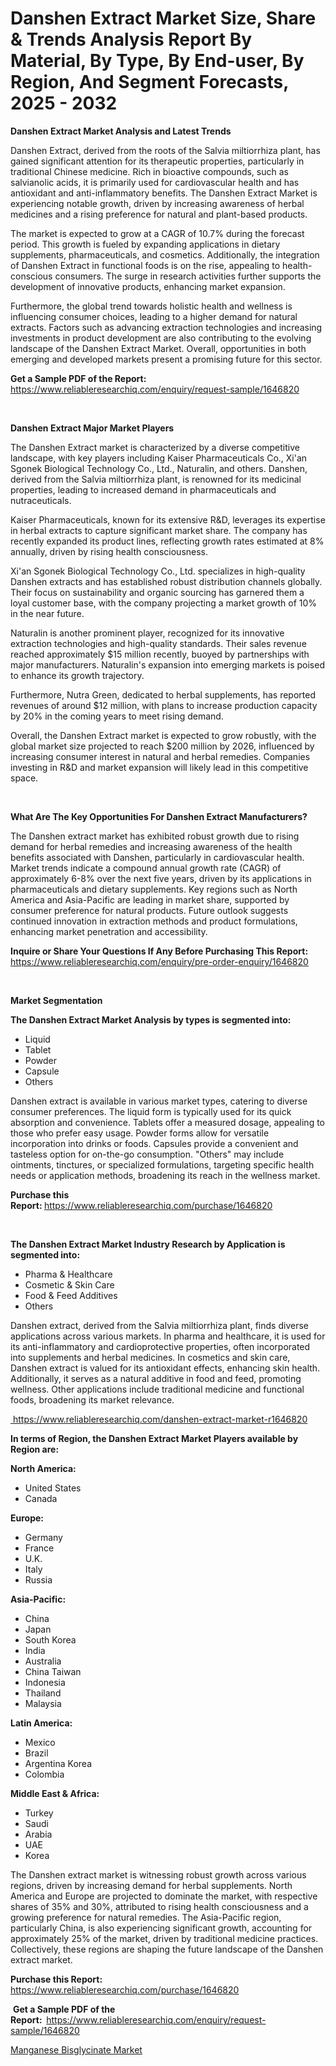 <p><h1>Danshen Extract Market Size, Share & Trends Analysis Report By Material, By Type, By End-user, By Region, And Segment Forecasts, 2025 - 2032</h1></p><p><strong>Danshen Extract Market Analysis and Latest Trends</strong></p>
<p><p>Danshen Extract, derived from the roots of the Salvia miltiorrhiza plant, has gained significant attention for its therapeutic properties, particularly in traditional Chinese medicine. Rich in bioactive compounds, such as salvianolic acids, it is primarily used for cardiovascular health and has antioxidant and anti-inflammatory benefits. The Danshen Extract Market is experiencing notable growth, driven by increasing awareness of herbal medicines and a rising preference for natural and plant-based products.</p><p>The market is expected to grow at a CAGR of 10.7% during the forecast period. This growth is fueled by expanding applications in dietary supplements, pharmaceuticals, and cosmetics. Additionally, the integration of Danshen Extract in functional foods is on the rise, appealing to health-conscious consumers. The surge in research activities further supports the development of innovative products, enhancing market expansion. </p><p>Furthermore, the global trend towards holistic health and wellness is influencing consumer choices, leading to a higher demand for natural extracts. Factors such as advancing extraction technologies and increasing investments in product development are also contributing to the evolving landscape of the Danshen Extract Market. Overall, opportunities in both emerging and developed markets present a promising future for this sector.</p></p>
<p><strong>Get a Sample PDF of the Report:&nbsp;</strong> <a href="https://www.reliableresearchiq.com/enquiry/request-sample/1646820?utm_campaign=1720&utm_medium=2&utm_source=Github&utm_content=ia&utm_term=31012025&utm_id=danshen-extract">https://www.reliableresearchiq.com/enquiry/request-sample/1646820</a></p>
<p>&nbsp;</p>
<p><strong>Danshen Extract Major Market Players</strong></p>
<p><p>The Danshen Extract market is characterized by a diverse competitive landscape, with key players including Kaiser Pharmaceuticals Co., Xi'an Sgonek Biological Technology Co., Ltd., Naturalin, and others. Danshen, derived from the Salvia miltiorrhiza plant, is renowned for its medicinal properties, leading to increased demand in pharmaceuticals and nutraceuticals.</p><p>Kaiser Pharmaceuticals, known for its extensive R&D, leverages its expertise in herbal extracts to capture significant market share. The company has recently expanded its product lines, reflecting growth rates estimated at 8% annually, driven by rising health consciousness.</p><p>Xi'an Sgonek Biological Technology Co., Ltd. specializes in high-quality Danshen extracts and has established robust distribution channels globally. Their focus on sustainability and organic sourcing has garnered them a loyal customer base, with the company projecting a market growth of 10% in the near future.</p><p>Naturalin is another prominent player, recognized for its innovative extraction technologies and high-quality standards. Their sales revenue reached approximately $15 million recently, buoyed by partnerships with major manufacturers. Naturalin's expansion into emerging markets is poised to enhance its growth trajectory.</p><p>Furthermore, Nutra Green, dedicated to herbal supplements, has reported revenues of around $12 million, with plans to increase production capacity by 20% in the coming years to meet rising demand.</p><p>Overall, the Danshen Extract market is expected to grow robustly, with the global market size projected to reach $200 million by 2026, influenced by increasing consumer interest in natural and herbal remedies. Companies investing in R&D and market expansion will likely lead in this competitive space.</p></p>
<p>&nbsp;</p>
<p><strong>What Are The Key Opportunities For Danshen Extract Manufacturers?</strong></p>
<p><p>The Danshen extract market has exhibited robust growth due to rising demand for herbal remedies and increasing awareness of the health benefits associated with Danshen, particularly in cardiovascular health. Market trends indicate a compound annual growth rate (CAGR) of approximately 6-8% over the next five years, driven by its applications in pharmaceuticals and dietary supplements. Key regions such as North America and Asia-Pacific are leading in market share, supported by consumer preference for natural products. Future outlook suggests continued innovation in extraction methods and product formulations, enhancing market penetration and accessibility.</p></p>
<p><strong>Inquire or Share Your Questions If Any Before Purchasing This Report:</strong> <a href="https://www.reliableresearchiq.com/enquiry/pre-order-enquiry/1646820?utm_campaign=1720&utm_medium=2&utm_source=Github&utm_content=ia&utm_term=31012025&utm_id=danshen-extract">https://www.reliableresearchiq.com/enquiry/pre-order-enquiry/1646820</a></p>
<p>&nbsp;</p>
<p><strong>Market Segmentation</strong></p>
<p><strong>The Danshen Extract Market Analysis by types is segmented into:</strong></p>
<p><ul><li>Liquid</li><li>Tablet</li><li>Powder</li><li>Capsule</li><li>Others</li></ul></p>
<p><p>Danshen extract is available in various market types, catering to diverse consumer preferences. The liquid form is typically used for its quick absorption and convenience. Tablets offer a measured dosage, appealing to those who prefer easy usage. Powder forms allow for versatile incorporation into drinks or foods. Capsules provide a convenient and tasteless option for on-the-go consumption. "Others" may include ointments, tinctures, or specialized formulations, targeting specific health needs or application methods, broadening its reach in the wellness market.</p></p>
<p><strong>Purchase this Report:&nbsp;</strong><a href="https://www.reliableresearchiq.com/purchase/1646820?utm_campaign=1720&utm_medium=2&utm_source=Github&utm_content=ia&utm_term=31012025&utm_id=danshen-extract">https://www.reliableresearchiq.com/purchase/1646820</a></p>
<p>&nbsp;</p>
<p><strong>The Danshen Extract Market Industry Research by Application is segmented into:</strong></p>
<p><ul><li>Pharma & Healthcare</li><li>Cosmetic & Skin Care</li><li>Food & Feed Additives</li><li>Others</li></ul></p>
<p><p>Danshen extract, derived from the Salvia miltiorrhiza plant, finds diverse applications across various markets. In pharma and healthcare, it is used for its anti-inflammatory and cardioprotective properties, often incorporated into supplements and herbal medicines. In cosmetics and skin care, Danshen extract is valued for its antioxidant effects, enhancing skin health. Additionally, it serves as a natural additive in food and feed, promoting wellness. Other applications include traditional medicine and functional foods, broadening its market relevance.</p></p>
<p><a href="https://www.reliableresearchiq.com/danshen-extract-market-r1646820?utm_campaign=1720&utm_medium=2&utm_source=Github&utm_content=ia&utm_term=31012025&utm_id=danshen-extract">&nbsp;https://www.reliableresearchiq.com/danshen-extract-market-r1646820</a></p>
<p><strong>In terms of Region, the Danshen Extract Market Players available by Region are:</strong></p>
<p>
    <p> <strong> North America: </strong>
        <ul>
            <li>United States</li>
            <li>Canada</li>
        </ul>
        </p> 
    <p> <strong> Europe: </strong>
        <ul>
            <li>Germany</li>
            <li>France</li>
            <li>U.K.</li>
            <li>Italy</li>
            <li>Russia</li>
        </ul>
        </p> 
    <p> <strong> Asia-Pacific: </strong>
        <ul>
            <li>China</li>
            <li>Japan</li>
            <li>South Korea</li>
            <li>India</li>
            <li>Australia</li>
            <li>China Taiwan</li>
            <li>Indonesia</li>
            <li>Thailand</li>
            <li>Malaysia</li>
        </ul>
        </p> 
    <p> <strong> Latin America: </strong>
        <ul>
            <li>Mexico</li>
            <li>Brazil</li>
            <li>Argentina Korea</li>
            <li>Colombia</li>
        </ul>
        </p> 
    <p> <strong> Middle East & Africa: </strong>
        <ul>
            <li>Turkey</li>
            <li>Saudi</li>
            <li>Arabia</li>
            <li>UAE</li>
            <li>Korea</li>
        </ul>
    </p>
    </p>
<p><p>The Danshen extract market is witnessing robust growth across various regions, driven by increasing demand for herbal supplements. North America and Europe are projected to dominate the market, with respective shares of 35% and 30%, attributed to rising health consciousness and a growing preference for natural remedies. The Asia-Pacific region, particularly China, is also experiencing significant growth, accounting for approximately 25% of the market, driven by traditional medicine practices. Collectively, these regions are shaping the future landscape of the Danshen extract market.</p></p>
<p><strong>Purchase this Report: </strong><a href="https://www.reliableresearchiq.com/purchase/1646820?utm_campaign=1720&utm_medium=2&utm_source=Github&utm_content=ia&utm_term=31012025&utm_id=danshen-extract">https://www.reliableresearchiq.com/purchase/1646820</a></p>
<p>&nbsp;<strong>Get a Sample PDF of the Report:&nbsp;&nbsp;</strong><a href="https://www.reliableresearchiq.com/enquiry/request-sample/1646820?utm_campaign=1720&utm_medium=2&utm_source=Github&utm_content=ia&utm_term=31012025&utm_id=danshen-extract">https://www.reliableresearchiq.com/enquiry/request-sample/1646820</a></p>
<p><strong></strong></p>
<p><p><a href="https://github.com/marlanamarvn/Market-Research-Report-List-1/blob/main/manganese-bisglycinate-market.md?utm_campaign=1720&utm_medium=2&utm_source=Github&utm_content=ia&utm_term=31012025&utm_id=danshen-extract">Manganese Bisglycinate Market</a></p></p>